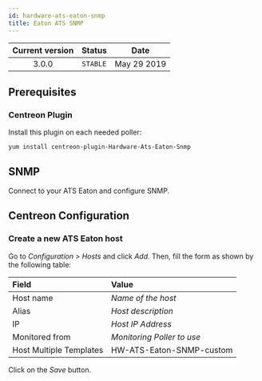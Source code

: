 ```yaml
---
id: hardware-ats-eaton-snmp
title: Eaton ATS SNMP
---
```


| Current version | Status | Date |
| :-: | :-: | :-: |
| 3.0.0 | `STABLE` | May 29 2019 |

## Prerequisites

### Centreon Plugin

Install this plugin on each needed poller:

``` shell
yum install centreon-plugin-Hardware-Ats-Eaton-Snmp
```

## SNMP

Connect to your ATS Eaton and configure SNMP.

## Centreon Configuration

### Create a new ATS Eaton host

Go to *Configuration \> Hosts* and click *Add*. Then, fill the form as shown by the following table:

| Field                   | Value                      |
| :---------------------- | :------------------------- |
| Host name               | *Name of the host*         |
| Alias                   | *Host description*         |
| IP                      | *Host IP Address*          |
| Monitored from          | *Monitoring Poller to use* |
| Host Multiple Templates | HW-ATS-Eaton-SNMP-custom   |

Click on the *Save* button.

